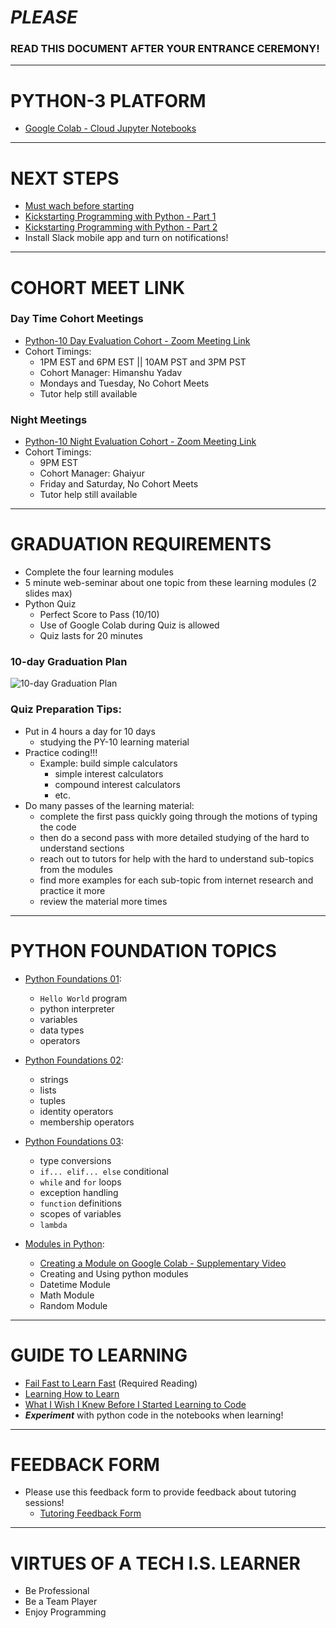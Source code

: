 # *PLEASE* 
### READ THIS DOCUMENT AFTER YOUR ENTRANCE CEREMONY!

***

# PYTHON-3 PLATFORM

- [Google Colab - Cloud Jupyter Notebooks](https://colab.research.google.com)

***

# NEXT STEPS
- [Must wach before starting](https://drive.google.com/file/d/1S4vmKoR2z0kB7KGgI2eU59JpVoRhKSCx/view)
- [Kickstarting Programming with Python - Part 1](https://youtu.be/tVDSnkXh84g)
- [Kickstarting Programming with Python - Part 2](https://youtu.be/8g0FUtxGZJs)
- Install Slack mobile app and turn on notifications! 

***


# COHORT MEET LINK

### Day Time Cohort Meetings
- [Python-10 Day Evaluation Cohort - Zoom Meeting Link](https://zoom.us/j/96128675280?pwd=K0ZhL0RCOWdCK2xRaHZaVjNLMmdHZz09)
- Cohort Timings:
  - 1PM EST and 6PM EST || 10AM PST and 3PM PST
  - Cohort Manager: Himanshu Yadav
  - Mondays and Tuesday, No Cohort Meets
  - Tutor help still available
  
### Night Meetings
- [Python-10 Night Evaluation Cohort - Zoom Meeting Link](https://zoom.us/j/98567537762?pwd=TkxQcWFtbm5mbmdVbVJxTW9QNmNIQT09)
- Cohort Timings: 
  - 9PM EST
  - Cohort Manager: Ghaiyur
  - Friday and Saturday, No Cohort Meets
  - Tutor help still available

***

# GRADUATION REQUIREMENTS

- Complete the four learning modules
- 5 minute web-seminar about one topic from these learning modules (2 slides max)
- Python Quiz 
  - Perfect Score to Pass (10/10)
  - Use of Google Colab during Quiz is allowed
  - Quiz lasts for 20 minutes


### 10-day Graduation Plan

![10-day Graduation Plan](https://i.imgur.com/C9se1Vu.png)

### Quiz Preparation Tips:
- Put in 4 hours a day for 10 days 
  - studying the PY-10 learning material
- Practice coding!!!
  - Example: build simple calculators 
    - simple interest calculators 
    - compound interest calculators 
    - etc.
- Do many passes of the learning material:
  - complete the first pass quickly going through the motions of typing the code
  - then do a second pass with more detailed studying of the hard to understand sections
  - reach out to tutors for help with the hard to understand sub-topics from the modules
  - find more examples for each sub-topic from internet research and practice it more 
  - review the material more times 

***

# PYTHON FOUNDATION TOPICS

- [Python Foundations 01](https://github.com/Tech-i-s/python-10/blob/main/Step_1_1a_Python_Foundations_01.ipynb):
  - `Hello World` program
  - python interpreter
  - variables
  - data types
  - operators

- [Python Foundations 02](https://github.com/Tech-i-s/python-10/blob/main/Step_1_1b_Python_Foundations_02.ipynb):
  - strings
  - lists
  - tuples
  - identity operators 
  - membership operators

- [Python Foundations 03](https://github.com/Tech-i-s/python-10/blob/main/Step_1_1c_Python_Foundations_03.ipynb):
  - type conversions 
  - `if... elif... else` conditional 
  - `while` and `for` loops
  - exception handling
  - `function` definitions
  - scopes of variables 
  - `lambda`
  
- [Modules in Python](https://github.com/Tech-i-s/python-10/blob/main/Step_1_1d_Modules_in_Python.ipynb):
  - [Creating a Module on Google Colab - Supplementary Video](https://youtu.be/CEIUuXjmNb4) 
  - Creating and Using python modules
  - Datetime Module
  - Math Module
  - Random Module


***

# GUIDE TO LEARNING

- [Fail Fast to Learn Fast](https://www.lifehack.org/851912/fail-fast) (Required Reading)
- [Learning How to Learn](https://beta.cent.co/+m73icb)
- [What I Wish I Knew Before I Started Learning to Code](https://www.freecodecamp.org/news/what-i-wish-i-knew-before-i-started-learning-to-code/)
- ***Experiment*** with python code in the notebooks when learning! 

***

# FEEDBACK FORM

- Please use this feedback form to provide feedback about tutoring sessions! 
  - [Tutoring Feedback Form](https://docs.google.com/forms/d/e/1FAIpQLSfy0gezbyZACtvC6gsBxpNUlwNh0sF644x0iJ1UsDkqv4eU0w/viewform)
 
***

# VIRTUES OF A TECH I.S. LEARNER

- Be Professional 
- Be a Team Player
- Enjoy Programming




